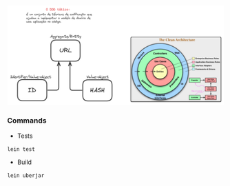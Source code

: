 ![Project](ddd-clean-arch.png)

### Commands

- Tests
```shell
lein test
```

- Build
```shell
lein uberjar
```